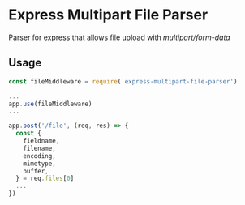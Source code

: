 # Express Multipart File Parser

Parser for express that allows file upload with *multipart/form-data*

## Usage

```js
const fileMiddleware = require('express-multipart-file-parser')

...
app.use(fileMiddleware)
...

app.post('/file', (req, res) => {
  const {
    fieldname,
    filename,
    encoding,
    mimetype,
    buffer,
  } = req.files[0]
  ...
})
```